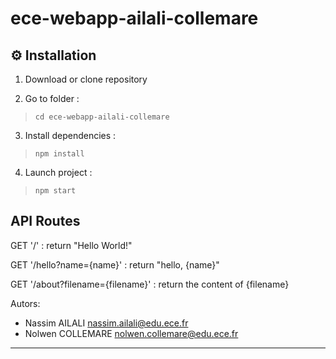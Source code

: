 # ece-webapp-ailali-collemare

##


## ⚙ Installation

1. Download or clone repository

2. Go to folder :
>`cd ece-webapp-ailali-collemare`

3. Install dependencies :
> `npm install`

4. Launch project :
> `npm start`

## API Routes
 GET '/' : return "Hello World!" 
 
 GET '/hello?name={name}' :  return "hello, {name}"

 GET '/about?filename={filename}' : return the content of {filename}

Autors:
  - Nassim AILALI nassim.ailali@edu.ece.fr
  - Nolwen COLLEMARE nolwen.collemare@edu.ece.fr
---

